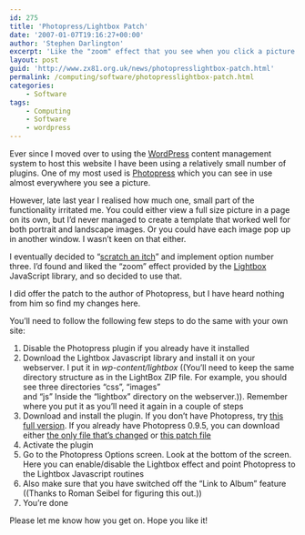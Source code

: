 ```yaml
---
id: 275
title: 'Photopress/Lightbox Patch'
date: '2007-01-07T19:16:27+00:00'
author: 'Stephen Darlington'
excerpt: 'Like the "zoom" effect that you see when you click a picture here? Use Wordpress for your blog? You can download the plugin here!'
layout: post
guid: 'http://www.zx81.org.uk/news/photopresslightbox-patch.html'
permalink: /computing/software/photopresslightbox-patch.html
categories:
    - Software
tags:
    - Computing
    - Software
    - wordpress
---
```


Ever since I moved over to using the [WordPress](http://wordpress.org/ "Wordpress CMS") content management system to host this website I have been using a relatively small number of plugins. One of my most used is [Photopress](http://familypress.net/photopress/ "Photopress photo gallery for WordPress") which you can see in use almost everywhere you see a picture.

However, late last year I realised how much one, small part of the functionality irritated me. You could either view a full size picture in a page on its own, but I’d never managed to create a template that worked well for both portrait and landscape images. Or you could have each image pop up in another window. I wasn’t keen on that either.

I eventually decided to “[scratch an itch](http://www.sourcextreme.org/index.php/Scratch_a_Personal_Itch "Scratching a Personal Itch")” and implement option number three. I’d found and liked the “zoom” effect provided by the [Lightbox](http://www.huddletogether.com/projects/lightbox2/ "Lightbox Javascript library") JavaScript library, and so decided to use that.

I did offer the patch to the author of Photopress, but I have heard nothing from him so find my changes here.

You’ll need to follow the following few steps to do the same with your own site:

1. Disable the Photopress plugin if you already have it installed
2. Download the Lightbox Javascript library and install it on your webserver. I put it in *wp-content/lightbox* ((You’ll need to keep the same directory structure as in the LightBox ZIP file. For example, you should see three directories “css”, “images”  
    and “js” Inside the “lightbox” directory on the webserver.)). Remember where you put it as you’ll need it again in a couple of steps
3. Download and install the plugin. If you don’t have Photopress, try [this full version](http://www.zx81.org.uk/wp-content/uploads/2007/01/photopress-095sd.zip "Patched Photopress (Full Version)"). If you already have Photopress 0.9.5, you can download either [the only file that’s changed](http://www.zx81.org.uk/wp-content/uploads/2007/01/photopressphp.txt "Patched Photopress (Changed file)") or [this patch file](http://www.zx81.org.uk/wp-content/uploads/2007/01/photopressphppatch.txt "Patched Photopress (Patched File)")
4. Activate the plugin
5. Go to the Photopress Options screen. Look at the bottom of the screen. Here you can enable/disable the Lightbox effect and point Photopress to the Lightbox Javascript routines
6. Also make sure that you have switched off the “Link to Album” feature ((Thanks to Roman Seibel for figuring this out.))
7. You’re done

Please let me know how you get on. Hope you like it!